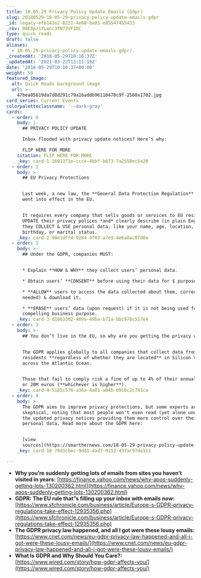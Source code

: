 ```yaml
---
title: 18.05.29 Privacy Policy Update Emails (Gdpr)
slug: 20180529-18-05-29-privacy-policy-update-emails-gdpr
_id: legacy-ef6141e2-8221-4e68-ba01-e855474b5433
_rev: O8E8pz1fLwnc3fN7JVF1DC
type: quick_reads
draft: false
aliases:
  - 18-05-29-privacy-policy-update-emails-gdpr/
_createdAt: '2018-05-29T10:16:37Z'
_updatedAt: '2021-03-22T13:11:10Z'
date: '2018-05-29T10:16:37+00:00'
weight: 50
featured_image:
  alt: Quick Reads background image
  url: >-
    47bea05619da7d8d291c79a16addb96118470c9f-2560x1702.jpg
card_series: Current Events
colorpaletteclassname: '--dark-gray'
cards:
  - order: 0
    body: |-
      ## PRIVACY POLICY UPDATE

      Inbox flooded with privacy update notices? Here’s why:

      FLIP HERE FOR MORE
    citation: FLIP HERE FOR MORE
    _key: card-1-1691371e-ccce-4bbf-b673-7a2550ec5a20
  - order: 1
    body: >-
      ## EU Privacy Protections


      Last week, a new law, the **General Data Protection Regulation** (GDPR),
      went into effect in the EU.


      It requires every company that sells goods or services to EU residents to
      UPDATE their privacy polices *and* clearly describe (in plain English) how
      they COLLECT & USE personal data, like your name, age, location, gender,
      birthday, or marital status.
    _key: card-2-98e1dff4-9284-4f83-a7e9-4e6a8ac0fd0a
  - order: 2
    body: >-
      ## Under the GDPR, companies MUST:


      * Explain **HOW & WHY** they collect users’ personal data.

      * Obtain users’ **CONSENT** before using their data for $ purposes.

      * **ALLOW** users to access the data collected about them, correct it (if
      needed) & download it.

      * **ERASE** users’ data (upon request) if it is not being used for a
      compelling business purpose.
    _key: card-3-d10b3382-409a-49ba-b72a-bbc978c517e4
  - order: 3
    body: >-
      ## You don’t live in the EU, so why are you getting the privacy updates?


      The GDPR applies globally to all companies that collect data from EU
      residents **regardless of whether they are located** in Silicon Valley or
      across the Atlantic Ocean.


      Those that fail to comply risk a fine of up to 4% of their annual revenue
      or 20M euros (**whichever is higher**).
    _key: card-4-5185c576-a36a-4a01-a04b-0918c2c761ca
  - order: 4
    body: >-
      The GDPR aims to improve privacy protections, but some experts are
      skeptical, noting that most people won't even read (yet alone understand)
      the updated privacy notices providing them more control over their
      personal data. Read more about the GDPR here:


      [view
      sources](https://smarthernews.com/18-05-29-privacy-policy-update-emails-gdpr/)
    _key: card-10-79d3cbec-9dd1-4ad7-9153-437ac97de111

---
```

* **Why you’re suddenly getting lots of emails from sites you haven’t visited in years:** [https://finance.yahoo.com/news/why-apos-suddenly-getting-lots-130200362.html](https://finance.yahoo.com/news/why-apos-suddenly-getting-lots-130200362.html)
* **GDPR: The EU rule that”s filling up your inbox with emails now:** [https://www.sfchronicle.com/business/article/Europe-s-GDPR-privacy-regulations-take-effect-12935356.php](https://www.sfchronicle.com/business/article/Europe-s-GDPR-privacy-regulations-take-effect-12935356.php)
* **The GDPR privacy law happened, and all I got were these lousy emails:** [https://www.cnet.com/news/eu-gdpr-privacy-law-happened-and-all-i-got-were-these-lousy-emails/](https://www.cnet.com/news/eu-gdpr-privacy-law-happened-and-all-i-got-were-these-lousy-emails/)
* **What Is GDPR and Why Should You Care?:** [https://www.wired.com/story/how-gdpr-affects-you/](https://www.wired.com/story/how-gdpr-affects-you/)